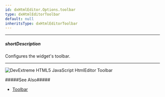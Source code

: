 ```yaml
---
id: dxHtmlEditor.Options.toolbar
type: dxHtmlEditorToolbar
default: null
inheritsType: dxHtmlEditorToolbar
---
```

---
##### shortDescription
Configures the widget's toolbar.

---
![DevExtreme HTML5 JavaScript HtmlEditor Toolbar](Content/images/doc/20_1/htmlEditor/visual_elements/toolbar.png)

#####See Also#####
- [Toolbar](/concepts/05%20Widgets/HtmlEditor/20%20Toolbar/00%20Predefined%20Items/00%20Predefined%20Items.md '/Documentation/Guide/Widgets/HtmlEditor/Toolbar/Predefined_items/')